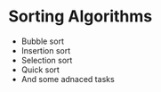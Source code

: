 # Sorting Algorithms 
- Bubble sort
- Insertion sort
- Selection sort
- Quick sort
- And some adnaced tasks
